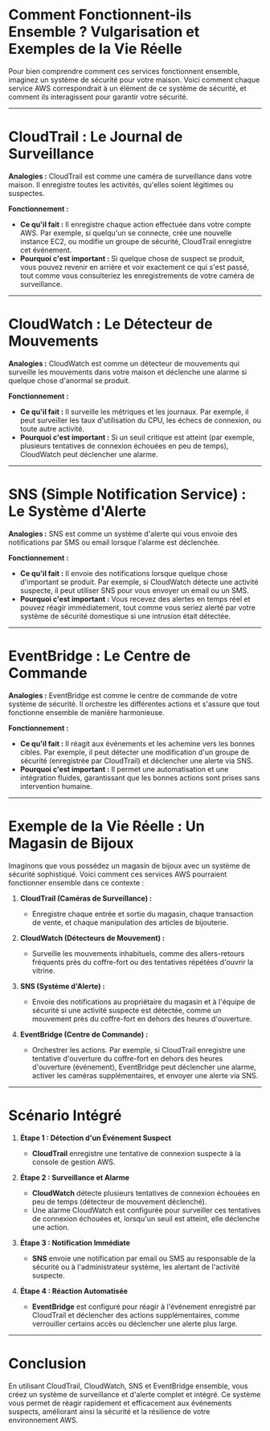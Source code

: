# Comment Fonctionnent-ils Ensemble ? Vulgarisation et Exemples de la Vie Réelle

Pour bien comprendre comment ces services fonctionnent ensemble, imaginez un système de sécurité pour votre maison. Voici comment chaque service AWS correspondrait à un élément de ce système de sécurité, et comment ils interagissent pour garantir votre sécurité.

---
# CloudTrail : Le Journal de Surveillance

**Analogies :** CloudTrail est comme une caméra de surveillance dans votre maison. Il enregistre toutes les activités, qu'elles soient légitimes ou suspectes.

**Fonctionnement :**
- **Ce qu'il fait :** Il enregistre chaque action effectuée dans votre compte AWS. Par exemple, si quelqu'un se connecte, crée une nouvelle instance EC2, ou modifie un groupe de sécurité, CloudTrail enregistre cet événement.
- **Pourquoi c'est important :** Si quelque chose de suspect se produit, vous pouvez revenir en arrière et voir exactement ce qui s'est passé, tout comme vous consulteriez les enregistrements de votre caméra de surveillance.

---
# CloudWatch : Le Détecteur de Mouvements

**Analogies :** CloudWatch est comme un détecteur de mouvements qui surveille les mouvements dans votre maison et déclenche une alarme si quelque chose d'anormal se produit.

**Fonctionnement :**
- **Ce qu'il fait :** Il surveille les métriques et les journaux. Par exemple, il peut surveiller les taux d'utilisation du CPU, les échecs de connexion, ou toute autre activité.
- **Pourquoi c'est important :** Si un seuil critique est atteint (par exemple, plusieurs tentatives de connexion échouées en peu de temps), CloudWatch peut déclencher une alarme.

---
# SNS (Simple Notification Service) : Le Système d'Alerte

**Analogies :** SNS est comme un système d'alerte qui vous envoie des notifications par SMS ou email lorsque l'alarme est déclenchée.

**Fonctionnement :**
- **Ce qu'il fait :** Il envoie des notifications lorsque quelque chose d'important se produit. Par exemple, si CloudWatch détecte une activité suspecte, il peut utiliser SNS pour vous envoyer un email ou un SMS.
- **Pourquoi c'est important :** Vous recevez des alertes en temps réel et pouvez réagir immédiatement, tout comme vous seriez alerté par votre système de sécurité domestique si une intrusion était détectée.

---
# EventBridge : Le Centre de Commande

**Analogies :** EventBridge est comme le centre de commande de votre système de sécurité. Il orchestre les différentes actions et s'assure que tout fonctionne ensemble de manière harmonieuse.

**Fonctionnement :**
- **Ce qu'il fait :** Il réagit aux événements et les achemine vers les bonnes cibles. Par exemple, il peut détecter une modification d'un groupe de sécurité (enregistrée par CloudTrail) et déclencher une alerte via SNS.
- **Pourquoi c'est important :** Il permet une automatisation et une intégration fluides, garantissant que les bonnes actions sont prises sans intervention humaine.

---
# Exemple de la Vie Réelle : Un Magasin de Bijoux

Imaginons que vous possédez un magasin de bijoux avec un système de sécurité sophistiqué. Voici comment ces services AWS pourraient fonctionner ensemble dans ce contexte :

1. **CloudTrail (Caméras de Surveillance) :**
   - Enregistre chaque entrée et sortie du magasin, chaque transaction de vente, et chaque manipulation des articles de bijouterie.

2. **CloudWatch (Détecteurs de Mouvement) :**
   - Surveille les mouvements inhabituels, comme des allers-retours fréquents près du coffre-fort ou des tentatives répétées d'ouvrir la vitrine.

3. **SNS (Système d'Alerte) :**
   - Envoie des notifications au propriétaire du magasin et à l'équipe de sécurité si une activité suspecte est détectée, comme un mouvement près du coffre-fort en dehors des heures d'ouverture.

4. **EventBridge (Centre de Commande) :**
   - Orchestrer les actions. Par exemple, si CloudTrail enregistre une tentative d'ouverture du coffre-fort en dehors des heures d'ouverture (événement), EventBridge peut déclencher une alarme, activer les caméras supplémentaires, et envoyer une alerte via SNS.

---
# Scénario Intégré

1. **Étape 1 : Détection d'un Événement Suspect**
   - **CloudTrail** enregistre une tentative de connexion suspecte à la console de gestion AWS.

2. **Étape 2 : Surveillance et Alarme**
   - **CloudWatch** détecte plusieurs tentatives de connexion échouées en peu de temps (détecteur de mouvement déclenché).
   - Une alarme CloudWatch est configurée pour surveiller ces tentatives de connexion échouées et, lorsqu'un seuil est atteint, elle déclenche une action.

3. **Étape 3 : Notification Immédiate**
   - **SNS** envoie une notification par email ou SMS au responsable de la sécurité ou à l'administrateur système, les alertant de l'activité suspecte.

4. **Étape 4 : Réaction Automatisée**
   - **EventBridge** est configuré pour réagir à l'événement enregistré par CloudTrail et déclencher des actions supplémentaires, comme verrouiller certains accès ou déclencher une alerte plus large.

---
# Conclusion

En utilisant CloudTrail, CloudWatch, SNS et EventBridge ensemble, vous créez un système de surveillance et d'alerte complet et intégré. Ce système vous permet de réagir rapidement et efficacement aux événements suspects, améliorant ainsi la sécurité et la résilience de votre environnement AWS.

